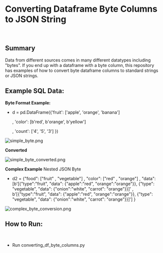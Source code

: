 # Converting Dataframe Byte Columns to JSON String
</br>

## Summary
Data from different sources comes in many different datatypes including "bytes". If you end up with a dataframe with a byte column, this repository has examples of how to convert byte dataframe columns to standard strings or JSON strings.  


## Example SQL Data: 

**Byte Format Example:**

* d = pd.DataFrame({'fruit': ['apple', 'orange', 'banana']
   
   , 'color': [b'red', b'orange', b'yellow']
   
   , 'count': ['4', '5', '3']
  })
  

![simple_byte.png](attachment:simple_byte.png)

**Converted**

![simple_byte_converted.png](attachment:simple_byte_converted.png)

**Complex Example** Nested JSON Byte
* d2 = {"food": ["fruit"
               , "vegetable"]
    , "color": ["red"
                , "orange"]
    , "data": [b'[{"type":"fruit", "data": {"apple":"red", "orange":"orange"}}, {"type": "vegetable", "data": {"onion":"white", "carrot": "orange"}}]'
               , b'[{"type":"fruit", "data": {"apple":"red", "orange":"orange"}}, {"type": "vegetable", "data": {"onion":"white", "carrot": "orange"}}]']
     }
     
![complex_byte_conversion.png](attachment:complex_byte_conversion.png)     
    

## How to Run: 
</br>

* Run converting_df_byte_columns.py
